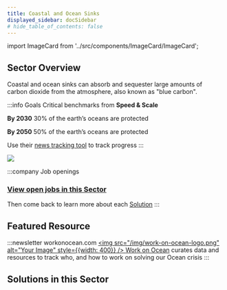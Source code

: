 ```yaml
---
title: Coastal and Ocean Sinks
displayed_sidebar: docSidebar
# hide_table_of_contents: false
---
```

import ImageCard from '../src/components/ImageCard/ImageCard';


## Sector Overview

Coastal and ocean sinks can absorb and sequester large amounts of carbon dioxide from the atmosphere, also known as "blue carbon".

:::info Goals
Critical benchmarks from **Speed & Scale**

**By 2030** 30% of the earth’s oceans are protected

**By 2050** 50% of the earth’s oceans are protected

Use their [news tracking tool](https://speedandscale.com/okrs/4-0-protect-nature/4-2-oceans/) to track progress
:::

![](/../static/img/coastal-and-ocean-sinks.png)

:::company Job openings
### [View open jobs in this Sector](https://climatebase.org/jobs?l=&q=&sectors=Coastal+%26+Ocean+Sinks&p=0&remote=false)

Then come back to learn more about each [Solution](#solutions-in-this-sector)
:::

<!-- :::info Job Board
[Nature Tech](https://naturetech.io/) - specifically for nature based solutions
::: -->

## Featured Resource
:::newsletter workonocean.com
<a href="https://www.workonocean.com" target="_blank">
<img src="/img/work-on-ocean-logo.png" alt="Your Image" style={{width: 400}} />
</a>
[Work on Ocean](https://www.workonocean.com) curates data and resources to track who, and how to work on solving our Ocean crisis
:::
## Solutions in this Sector

<div style={{ display: 'flex', flexWrap: 'wrap'}}>

<ImageCard
  title="Coastal Wetland Protection"
  description="Preserving and safeguarding coastal wetlands to mitigate climate change impacts and maintain ecosystem services."
  imageUrl="/img/living-shorelines.png"
  linkUrl="../solution-coastal-wetland-protection"
/>

<ImageCard
  title="Coastal Wetland Restoration"
  description="Restoring and rehabilitating coastal wetlands to enhance their carbon sequestration potential and biodiversity."
  imageUrl="/img/coastal-wetland-restoration.jpg"
  linkUrl="../solution-coastal-wetland-restoration"
/>

<ImageCard
  title="Improved Fisheries"
  description="Implementing sustainable fishing practices to ensure the recovery and resilience of marine ecosystems."
  imageUrl="/img/improved-fisheries.jpg"
  linkUrl="../solution-improved-fisheries"
/>

<ImageCard
  title="Macroalgae Protection and Restoration"
  description="For example seaweed and kelp"
  imageUrl="/img/macroalgae-protection-and-restoration.jpg"
  linkUrl="../solution-macroalgae-protection-and-restoration"
/>

<ImageCard
  title="Seaweed Farming"
  description="Cultivating seaweed as a sustainable bioresource for carbon capture and various applications."
  imageUrl="/img/seaweed-farming.jpg"
  linkUrl="../solution-seaweed-farming"
/>

</div>
<!-- 
## Example Companies:

<div style={{ display: 'flex', flexWrap: 'wrap', justifyContent: 'center' }}>
  <a href="https://cleanseasolutions.no/" style={{ margin: '10px', textAlign: 'center' }}>
    <img src="https://www.globalclimatelandscape.org/icons/Ocean-NB-.cleanseasolutions.no.jpeg" alt="Clean Sea Solutions AS" style={{ width: '100px' }} />
    <p>Clean Sea Solutions AS</p>
  </a>
  <a href="http://fishcoin.co" style={{ margin: '10px', textAlign: 'center' }}>
    <img src="https://www.globalclimatelandscape.org/icons/Ocean-SEA-.fishcoin.co.jpeg" alt="Fishcoin" style={{ width: '100px' }} />
    <p>Fishcoin</p>
  </a>
  <a href="http://www.gringgo.co" style={{ margin: '10px', textAlign: 'center' }}>
    <img src="https://www.globalclimatelandscape.org/icons/Ocean-SEA-.gringgo.co.jpeg" alt="Gringgo" style={{ width: '100px' }} />
    <p>Gringgo</p>
  </a>
  <a href="http://www.varshajal.com/" style={{ margin: '10px', textAlign: 'center' }}>
    <img src="https://www.globalclimatelandscape.org/icons/Ocean-South Asia-.varshajal.com.jpeg" alt="Kedia Rainwater Harvesting Pvt Ltd" style={{ width: '100px' }} />
    <p>Kedia Rainwater Harvesting Pvt Ltd</p>
  </a>
  <a href="http://pinovo.com" style={{ margin: '10px', textAlign: 'center' }}>
    <img src="https://www.globalclimatelandscape.org/icons/Ocean-NB-.pinovo.com.jpeg" alt="Pinovo AS" style={{ width: '100px' }} />
    <p>Pinovo AS</p>
  </a>
</div> -->